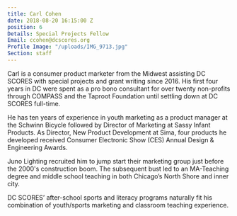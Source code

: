 ```yaml
---
title: Carl Cohen
date: 2018-08-20 16:15:00 Z
position: 6
Details: Special Projects Fellow
Email: ccohen@dcscores.org
Profile Image: "/uploads/IMG_9713.jpg"
Section: staff
---
```


Carl is a consumer product marketer from the Midwest assisting DC SCORES with special projects and grant writing since 2016. His first four years in DC were spent as a pro bono consultant for over twenty non-profits through COMPASS and the Taproot Foundation until settling down at DC SCORES full-time.

He has ten years of experience in youth marketing as a product manager at the Schwinn Bicycle followed by Director of Marketing at Sassy Infant Products. As Director, New Product Development at Sima, four products he developed received Consumer Electronic Show (CES) Annual Design & Engineering Awards.

Juno Lighting recruited him to jump start their marketing group just before the 2000's construction boom. The subsequent bust led to an MA-Teaching degree and middle school teaching in both Chicago’s North Shore and inner city.

DC SCORES’ after-school sports and literacy programs naturally fit his combination of youth/sports marketing and classroom teaching experience.